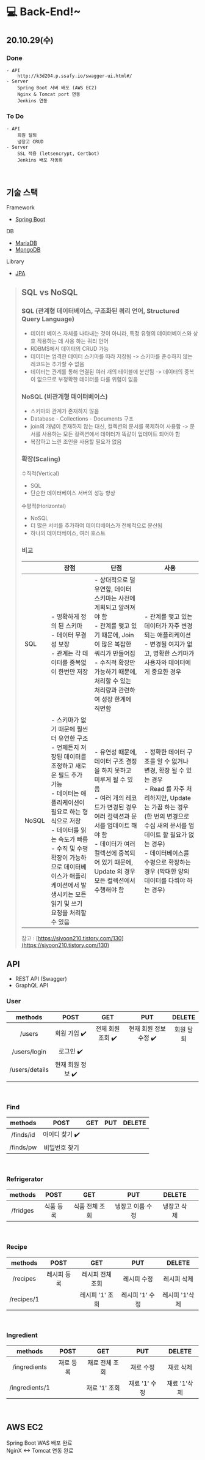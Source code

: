 # :computer: Back-End!~

## 20.10.29(수)
### Done  
    - API  
        http://k3d204.p.ssafy.io/swagger-ui.html#/
    - Server
        Spring Boot 서버 배포 (AWS EC2)
        Nginx & Tomcat port 연동
        Jenkins 연동 
### To Do
    - API  
        회원 탈퇴
        냉장고 CRUD
    - Server
        SSL 적용 (letsencrypt, Certbot)
        Jenkins 배포 자동화
<br>

## 기술 스택

Framework
- [Spring Boot](https://spring.io/projects/spring-boot)

DB
- [MariaDB](https://mariadb.org/)
- [MongoDB](https://www.mongodb.com/)

Library
- [JPA](https://spring.io/projects/spring-data-jpa)

> ## SQL vs NoSQL  
> ### SQL (관계형 데이터베이스, 구조화된 쿼리 언어, Structured Query Language)  
> - 데이터 베이스 자체를 나타내는 것이 아니라, 특정 유형의 데이터베이스와 상호 작용하는 데 사용 하는 쿼리 언어
> - RDBMS에서 데이터의 CRUD 가능
> - 데이터는 엄격한 데이터 스키마를 따라 저장됨 -> 스키마를 준수하지 않는 레코드는 추가할 수 없음
> - 데이터는 관계를 통해 연결된 여러 개의 테이블에 분산됨 -> 데이터의 중복이 없으므로 부정확한 데이터를 다룰 위험이 없음  
>   
> ### NoSQL (비관계형 데이터베이스)
> - 스키마와 관계가 존재하지 않음
> - Database - Collections - Documents 구조
> - join의 개념이 존재하지 않는 대신, 컬렉션의 문서를 복제하여 사용함 -> 문서를 사용하는 모든 컬렉션에서 데이터가 똑같이 업데이트 되어야 함
> - 복잡하고 느린 조인을 사용할 필요가 없음
> 
> ### 확장(Scaling)  
> 수직적(Vertical)
> - SQL
> - 단순한 데이터베이스 서버의 성능 향상
>
> 수평적(Horizontal)
> - NoSQL
> - 더 많은 서버를 추가하여 데이터베이스가 전체적으로 분산됨
> - 하나의 데이터베이스, 여러 호스트 
>  
> ### 비교
> ||장점|단점|사용|
> |---|----|----|---|
> |SQL|- 명확하게 정의 된 스키마 <br> - 데이터 무결성 보장 <br> - 관계는 각 데이터를 중복없이 한번만 저장|- 상대적으로 덜 유연함, 데이터 스키마는 사전에 계획되고 알려져야 함 <br> - 관계를 맺고 있기 때문에, Join이 많은 복잡한 쿼리가 만들어짐 <br> - 수직적 확장만 가능하기 때문에, 처리할 수 있는 처리량과 관련하여 성장 한계에 직면함|- 관계를 맺고 있는 데이터가 자주 변경되는 애플리케이션 <br> - 변경될 여지가 없고, 명확한 스키마가 사용자와 데이터에게 중요한 경우|
> |NoSQL|- 스키마가 없기 때문에 훨씬 더 유연한 구조 <br> - 언제든지 저장된 데이터를 조정하고 새로운 필드 추가 가능 <br> - 데이터는 애플리케이션이 필요로 하는 형식으로 저장 <br> - 데이터를 읽는 속도가 빠름 <br> - 수직 및 수평 확장이 가능하므로 데이터베이스가 애플리케이션에서 발생시키는 모든 읽기 및 쓰기 요청을 처리할 수 있음|- 유연성 때문에, 데이터 구조 결정을 하지 못하고 미루게 될 수 있음 <br> - 여러 개의 레코드가 변경된 경우 여러 컬렉션과 문서를 업데이트 해야 함 <br> - 데이터가 여러 컬렉션에 중복되어 있기 때문에, Update 의 경우 모든 컬렉션에서 수행해야 함|- 정확한 데이터 구조를 알 수 없거나 변경, 확장 될 수 있는 경우 <br> - Read 를 자주 처리하지만, Update 는 가끔 하는 경우 (한 번의 변경으로 수십 새의 문서를 업데이트 할 필요가 없는 경우) <br> - 데이터베이스를 수평으로 확장하는 경우 (막대한 양의 데이터를 다뤄야 하는 경우)  
>  
> 참고 : [https://siyoon210.tistory.com/130](https://siyoon210.tistory.com/130)  

## API
- REST API (Swagger)
- GraphQL API  

### User 
methods|POST|GET|PUT|DELETE
:---:|:----:|:---:|:---:|:---:
/users|회원 가입 :heavy_check_mark:|전체 회원 조회 :heavy_check_mark:|현재 회원 정보 수정   :heavy_check_mark:|회원 탈퇴
/users/login|로그인 :heavy_check_mark:|
/users/details|현재 회원 정보  :heavy_check_mark:
<br>

### Find
methods|POST|GET|PUT|DELETE
:---:|:----:|:---:|:---:|:---:
/finds/id|아이디 찾기 :heavy_check_mark:
/finds/pw|비밀번호 찾기
<br>

### Refrigerator
methods|POST|GET|PUT|DELETE||
:---:|:----:|:---:|:---:|:---:|:---:
/fridges|식품 등록|식품 전체 조회|냉장고 이름 수정|냉장고 삭제|
<br>

### Recipe
methods|POST|GET|PUT|DELETE
:---:|:----:|:---:|:---:|:---:
/recipes|레시피 등록|레시피 전체 조회|레시피 수정|레시피 삭제
/recipes/1||레시피 '1' 조회|레시피 '1' 수정|레시피 '1'삭제
<br>

### Ingredient
methods|POST|GET|PUT|DELETE
:---:|:----:|:---:|:---:|:---:
/ingredients|재료 등록|재료 전체 조회|재료 수정|재료 삭제
/ingredients/1||재료 '1' 조회|재료 '1' 수정|재료 '1'삭제
<br>  

## AWS EC2
Spring Boot WAS 배포 완료  
NginX <-> Tomcat 연동 완료

